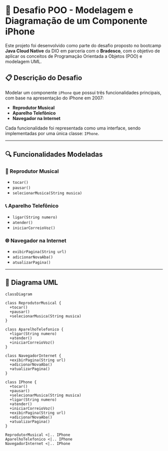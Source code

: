 # 📱 Desafio POO - Modelagem e Diagramação de um Componente iPhone

Este projeto foi desenvolvido como parte do desafio proposto no bootcamp **Java Cloud Native** da DIO em parceria com o **Bradesco**, com o objetivo de aplicar os conceitos de Programação Orientada a Objetos (POO) e modelagem UML.

## 📋 Descrição do Desafio

Modelar um componente `iPhone` que possui três funcionalidades principais, com base na apresentação do iPhone em 2007:

- **Reprodutor Musical**
- **Aparelho Telefônico**
- **Navegador na Internet**

Cada funcionalidade foi representada como uma interface, sendo implementadas por uma única classe: `IPhone`.

---

## 🔍 Funcionalidades Modeladas

### 🎵 Reprodutor Musical
- `tocar()`
- `pausar()`
- `selecionarMusica(String musica)`

### 📞 Aparelho Telefônico
- `ligar(String numero)`
- `atender()`
- `iniciarCorreioVoz()`

### 🌐 Navegador na Internet
- `exibirPagina(String url)`
- `adicionarNovaAba()`
- `atualizarPagina()`

---

## 🧩 Diagrama UML

```mermaid
classDiagram

class ReprodutorMusical {
  +tocar()
  +pausar()
  +selecionarMusica(String musica)
}

class AparelhoTelefonico {
  +ligar(String numero)
  +atender()
  +iniciarCorreioVoz()
}

class NavegadorInternet {
  +exibirPagina(String url)
  +adicionarNovaAba()
  +atualizarPagina()
}

class IPhone {
  +tocar()
  +pausar()
  +selecionarMusica(String musica)
  +ligar(String numero)
  +atender()
  +iniciarCorreioVoz()
  +exibirPagina(String url)
  +adicionarNovaAba()
  +atualizarPagina()
}

ReprodutorMusical <|.. IPhone
AparelhoTelefonico <|.. IPhone
NavegadorInternet <|.. IPhone

